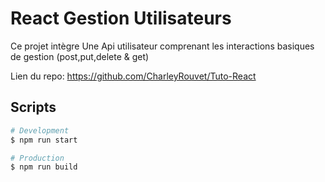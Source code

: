 # React Gestion Utilisateurs

Ce projet intègre Une Api utilisateur comprenant les interactions basiques de gestion (post,put,delete & get)

Lien du repo: https://github.com/CharleyRouvet/Tuto-React

## Scripts

```bash
# Development
$ npm run start

# Production
$ npm run build
```


